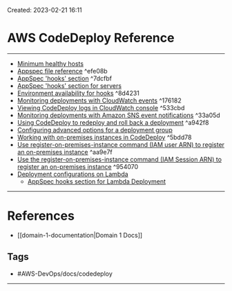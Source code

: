 Created: 2023-02-21 16:11
# AWS CodeDeploy Reference
---
- [Minimum healthy hosts](https://docs.aws.amazon.com/codedeploy/latest/APIReference/API_MinimumHealthyHosts.html)
- [Appspec file reference](https://docs.aws.amazon.com/codedeploy/latest/userguide/reference-appspec-file.html) ^efe08b
- [AppSpec 'hooks' section](https://docs.aws.amazon.com/codedeploy/latest/userguide/reference-appspec-file-structure-hooks.html) ^7dcfbf
- [AppSpec 'hooks' section for servers](https://docs.aws.amazon.com/codedeploy/latest/userguide/reference-appspec-file-structure-hooks.html#appspec-hooks-server)
- [Environment availability for hooks](https://docs.amazonaws.cn/en_us/codedeploy/latest/userguide/reference-appspec-file-structure-hooks.html#reference-appspec-file-structure-environment-variable-availability) ^8d4231
- [Monitoring deployments with CloudWatch events](https://docs.aws.amazon.com/codedeploy/latest/userguide/monitoring-cloudwatch-events.html) ^176182
- [Viewing CodeDeploy logs in CloudWatch console](https://aws.amazon.com/blogs/devops/view-aws-codedeploy-logs-in-amazon-cloudwatch-console/) ^533cbd
- [Monitoring deployments with Amazon SNS event notifications](https://docs.aws.amazon.com/codedeploy/latest/userguide/monitoring-sns-event-notifications.html) ^33a05d
- [Using CodeDeploy to redeploy and roll back a deployment](https://docs.aws.amazon.com/codedeploy/latest/userguide/deployments-rollback-and-redeploy.html) ^a942f8
- [Configuring advanced options for a deployment group](https://docs.aws.amazon.com/codedeploy/latest/userguide/deployment-groups-configure-advanced-options.html)
- [Working with on-premises instances in CodeDeploy](https://docs.aws.amazon.com/codedeploy/latest/userguide/instances-on-premises.html) ^5bdd78
- [Use register-on-premises-instance command (IAM user ARN) to register an on-premises instance](https://docs.aws.amazon.com/codedeploy/latest/userguide/register-on-premises-instance-iam-user-arn.html) ^aa9e7f
- [Use the register-on-premises-instance command (IAM Session ARN) to register an on-premises instance](https://docs.aws.amazon.com/codedeploy/latest/userguide/register-on-premises-instance-iam-session-arn.html) ^954070
- [Deployment configurations on Lambda](https://docs.aws.amazon.com/codedeploy/latest/userguide/deployment-configurations.html#deployment-configuration-lambda)
	- [AppSpec hooks section for Lambda Deployment](https://docs.aws.amazon.com/codedeploy/latest/userguide/reference-appspec-file-structure-hooks.html#appspec-hooks-lambda)

---
# References
- [[domain-1-documentation|Domain 1 Docs]]

## Tags
- #AWS-DevOps/docs/codedeploy
---